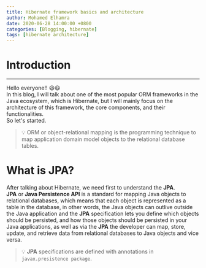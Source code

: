 ```yaml
---
title: Hibernate framework basics and architecture
author: Mohamed Elhamra
date: 2020-06-28 14:00:00 +0800
categories: [Blogging, hibernate]
tags: [hibernate architecture]
---
```


# Introduction 

--------------------------------------

Hello everyone!! 😃😃 <br /> 
In this blog, I will talk about one of the most popular ORM frameworks in the Java ecosystem, which is Hibernate, but I will mainly focus on the architecture of this framework, the core components, and their functionalities.<br /> 
So let's started.<br />

> 💡 ORM or object-relational mapping is the programming technique to map application domain model objects to the relational database tables.

# What is JPA?

After talking about Hibernate, we need first to understand the **JPA**.<br />
**JPA** or **Java Persistence API** is a standard for mapping Java objects to relational databases, which means that each object is represented as a table in the database, in other words, the Java objects can outlive outside the Java application and the **JPA** specification lets you define which objects should be persisted, and how those objects should be persisted in your Java applications, as well as via the **JPA** the developer can map, store, update, and retrieve data from relational databases to Java objects and vice versa.<br />

> 💡 **JPA** specifications are defined with annotations in `javax.presistence package`.
